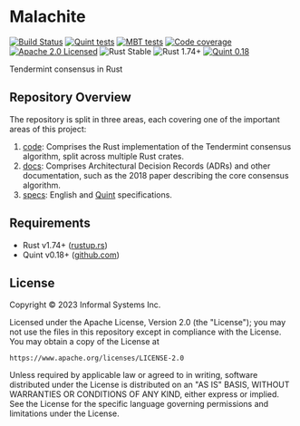 # Malachite

[![Build Status][build-image]][build-link]
[![Quint tests][quint-image]][quint-link]
[![MBT tests][mbt-test-image]][mbt-test-link]
[![Code coverage][coverage-image]][coverage-link]
[![Apache 2.0 Licensed][license-image]][license-link]
![Rust Stable][rustc-image]
![Rust 1.74+][rustc-version]
[![Quint 0.18][quint-version]][quint-repo]

Tendermint consensus in Rust

## Repository Overview

The repository is split in three areas, each covering one of the important areas of this project:

1. [code](./code): Comprises the Rust implementation of the Tendermint consensus algorithm, split across multiple Rust crates.
2. [docs](./docs): Comprises Architectural Decision Records (ADRs) and other documentation, such as the 2018 paper describing the core consensus algorithm.
3. [specs](./specs): English and [Quint][quint-repo] specifications.

## Requirements

- Rust v1.74+ ([rustup.rs](https://rustup.rs))
- Quint v0.18+ ([github.com](https://github.com/informalsystems/quint))

## License

Copyright © 2023 Informal Systems Inc.

Licensed under the Apache License, Version 2.0 (the "License"); you may not use the files in this repository except in compliance with the License. You may obtain a copy of the License at

    https://www.apache.org/licenses/LICENSE-2.0

Unless required by applicable law or agreed to in writing, software distributed under the License is distributed on an "AS IS" BASIS, WITHOUT WARRANTIES OR CONDITIONS OF ANY KIND, either express or implied. See the License for the specific language governing permissions and limitations under the License.


[build-image]: https://github.com/informalsystems/malachite/actions/workflows/rust.yml/badge.svg
[build-link]: https://github.com/informalsystems/malachite/actions/workflows/rust.yml
[quint-image]: https://github.com/informalsystems/malachite/actions/workflows/quint.yml/badge.svg
[quint-link]: https://github.com/informalsystems/malachite/actions/workflows/quint.yml
[mbt-test-image]: https://github.com/informalsystems/malachite/actions/workflows/mbt.yml/badge.svg
[mbt-test-link]: https://github.com/informalsystems/malachite/actions/workflows/mbt.yml
[coverage-image]: https://codecov.io/gh/informalsystems/malachite/graph/badge.svg?token=B9KY7B6DJF
[coverage-link]: https://codecov.io/gh/informalsystems/malachite
[license-image]: https://img.shields.io/badge/license-Apache_2.0-blue.svg
[license-link]: https://github.com/informalsystems/hermes/blob/master/LICENSE
[rustc-image]: https://img.shields.io/badge/Rust-stable-orange.svg
[rustc-version]: https://img.shields.io/badge/Rust-1.74+-orange.svg
[quint-version]: https://img.shields.io/badge/Quint-0.18-purple.svg
[quint-repo]: https://github.com/informalsystems/quint
